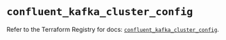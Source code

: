 # `confluent_kafka_cluster_config`

Refer to the Terraform Registry for docs: [`confluent_kafka_cluster_config`](https://registry.terraform.io/providers/confluentinc/confluent/2.11.0/docs/resources/kafka_cluster_config).
